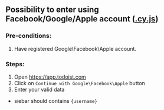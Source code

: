 ## Possibility to enter using Facebook/Google/Apple account ([.cy.js](/cypress/e2e/1.%20Registration%20and%20Authorization/TC04.cy.js))
### Pre-conditions:
1. Have registered Google\Facebook\Apple account.
### Steps:
1. Open https://app.todoist.com
2. Click on `Continue with Google\Facebook\Apple` button
3. Enter your valid data
* siebar should contains `{username}`